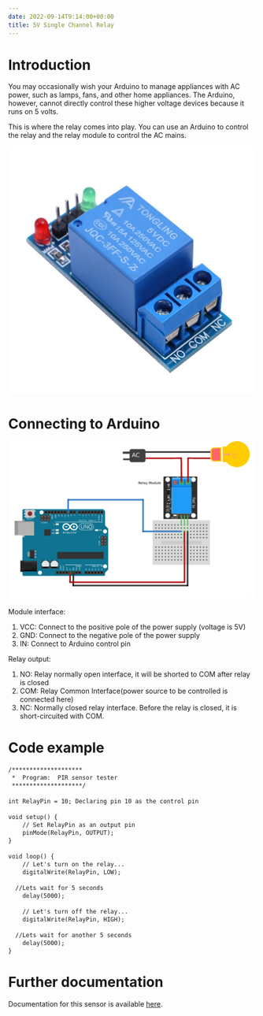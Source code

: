 ```yaml
---
date: 2022-09-14T9:14:00+00:00
title: 5V Single Channel Relay
---
```


# Introduction

You may occasionally wish your Arduino to manage appliances with AC power, such as lamps, fans, and other home appliances. The Arduino, however, cannot directly control these higher voltage devices because it runs on 5 volts.

This is where the relay comes into play. You can use an Arduino to control the relay and the relay module to control the AC mains.
                    
![relay](img/relay.jpg)


                 
# Connecting to Arduino

![relaywire](img/relaywire.jpg)

Module interface:
1. VCC: Connect to the positive pole of the power supply (voltage is 5V)
2. GND: Connect to the negative pole of the power supply
3. IN: Connect to Arduino control pin


Relay output:
1. NO: Relay normally open interface, it will be shorted to COM after relay is closed
2. COM: Relay Common Interface(power source to be controlled is connected here)
3. NC: Normally closed relay interface. Before the relay is closed, it is short-circuited with COM.
                    
# Code example

``` arduino
/********************
 *  Program:  PIR sensor tester
 ********************/
    
int RelayPin = 10; Declaring pin 10 as the control pin

void setup() {
	// Set RelayPin as an output pin
	pinMode(RelayPin, OUTPUT);
}

void loop() {
	// Let's turn on the relay...
	digitalWrite(RelayPin, LOW);

  //Lets wait for 5 seconds
	delay(5000);
	
	// Let's turn off the relay...
	digitalWrite(RelayPin, HIGH);

  //Lets wait for another 5 seconds
	delay(5000);
}
```

# Further documentation

Documentation for this sensor is available [here](https://lastminuteengineers.com/one-channel-relay-module-arduino-tutorial/).

